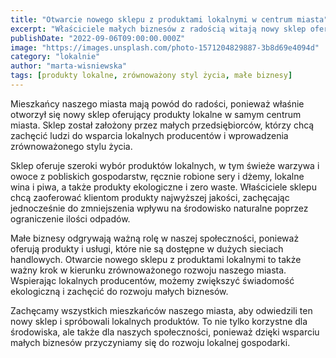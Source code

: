 ```yaml
---
title: "Otwarcie nowego sklepu z produktami lokalnymi w centrum miasta"
excerpt: "Właściciele małych biznesów z radością witają nowy sklep oferujący produkty lokalne w centrum miasta, zachęcając mieszkańców do wsparcia lokalnych producentów i zachowania zrównoważonego stylu życia."
publishDate: "2022-09-06T09:00:00.000Z"
image: "https://images.unsplash.com/photo-1571204829887-3b8d69e4094d"
category: "lokalnie"
author: "marta-wisniewska"
tags: [produkty lokalne, zrównoważony styl życia, małe biznesy]
---
```


Mieszkańcy naszego miasta mają powód do radości, ponieważ właśnie otworzył się nowy sklep oferujący produkty lokalne w samym centrum miasta. Sklep został założony przez małych przedsiębiorców, którzy chcą zachęcić ludzi do wsparcia lokalnych producentów i wprowadzenia zrównoważonego stylu życia.

Sklep oferuje szeroki wybór produktów lokalnych, w tym świeże warzywa i owoce z pobliskich gospodarstw, ręcznie robione sery i dżemy, lokalne wina i piwa, a także produkty ekologiczne i zero waste. Właściciele sklepu chcą zaoferować klientom produkty najwyższej jakości, zachęcając jednocześnie do zmniejszenia wpływu na środowisko naturalne poprzez ograniczenie ilości odpadów.

Małe biznesy odgrywają ważną rolę w naszej społeczności, ponieważ oferują produkty i usługi, które nie są dostępne w dużych sieciach handlowych. Otwarcie nowego sklepu z produktami lokalnymi to także ważny krok w kierunku zrównoważonego rozwoju naszego miasta. Wspierając lokalnych producentów, możemy zwiększyć świadomość ekologiczną i zachęcić do rozwoju małych biznesów.

Zachęcamy wszystkich mieszkańców naszego miasta, aby odwiedzili ten nowy sklep i spróbowali lokalnych produktów. To nie tylko korzystne dla środowiska, ale także dla naszych społeczności, ponieważ dzięki wsparciu małych biznesów przyczyniamy się do rozwoju lokalnej gospodarki.
